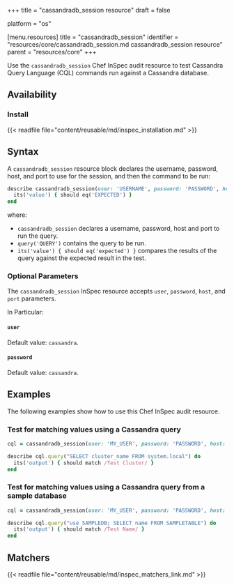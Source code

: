 +++
title = "cassandradb_session resource"
draft = false

platform = "os"

[menu.resources]
    title = "cassandradb_session"
    identifier = "resources/core/cassandradb_session.md cassandradb_session resource"
    parent = "resources/core"
+++

Use the `cassandradb_session` Chef InSpec audit resource to test Cassandra Query Language (CQL) commands run against a Cassandra database.

## Availability

### Install

{{< readfile file="content/reusable/md/inspec_installation.md" >}}

## Syntax

A `cassandradb_session` resource block declares the username, password, host, and port to use for the session, and then the command to be run:

```ruby
describe cassandradb_session(user: 'USERNAME', password: 'PASSWORD', host: 'localhost', port: 9042).query('QUERY') do
  its('value') { should eq('EXPECTED') }
end
```

where:

- `cassandradb_session` declares a username, password, host and port to run the query.
- `query('QUERY')` contains the query to be run.
- `its('value') { should eq('expected') }` compares the results of the query against the expected result in the test.

### Optional Parameters

The `cassandradb_session` InSpec resource accepts `user`, `password`, `host`, and `port` parameters.

In Particular:

#### `user`

Default value: `cassandra`.

#### `password`

Default value: `cassandra`.

## Examples

The following examples show how to use this Chef InSpec audit resource.

### Test for matching values using a Cassandra query

```ruby
cql = cassandradb_session(user: 'MY_USER', password: 'PASSWORD', host: 'localhost', port: 9042)

describe cql.query("SELECT cluster_name FROM system.local") do
  its('output') { should match /Test Cluster/ }
end
```

### Test for matching values using a Cassandra query from a sample database

```ruby
cql = cassandradb_session(user: 'MY_USER', password: 'PASSWORD', host: 'localhost', port: 9042)

describe cql.query("use SAMPLEDB; SELECT name FROM SAMPLETABLE") do
  its('output') { should match /Test Name/ }
end
```

## Matchers

{{< readfile file="content/reusable/md/inspec_matchers_link.md" >}}
